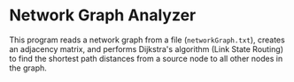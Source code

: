 # Network Graph Analyzer

This program reads a network graph from a file (`networkGraph.txt`), creates an adjacency matrix, and performs Dijkstra's algorithm (Link State Routing) to find the shortest path distances from a source node to all other nodes in the graph.
